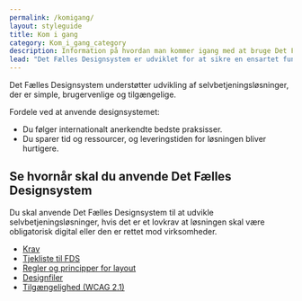 ```yaml
---
permalink: /komigang/
layout: styleguide
title: Kom i gang
category: Kom_i_gang_category
description: Information på hvordan man kommer igang med at bruge Det Fælles Designsystem
lead: "Det Fælles Designsystem er udviklet for at sikre en ensartet funktionalitet og design i selvbetjeningsløsninger på tværs af myndigheder. Det skaber genkendelse for brugerne af løsningerne og gør det nemmere for dem at foretage selvbetjening."
---
```


Det Fælles Designsystem understøtter udvikling af selvbetjeningsløsninger, der er simple, brugervenlige og tilgængelige.

Fordele ved at anvende designsystemet:

- Du følger internationalt anerkendte bedste praksisser.
- Du sparer tid og ressourcer, og leveringstiden for løsningen bliver hurtigere.

## Se hvornår skal du anvende Det Fælles Designsystem

Du skal anvende Det Fælles Designsystem til at udvikle selvbetjeningsløsninger, hvis det er et lovkrav at løsningen skal være obligatorisk digital eller den er rettet mod virksomheder.

<ul class="d-md-none">
    <li><a href="/komigang/krav/" class="bold-link">Krav</a></li>
    <li><a href="/komigang/tjekliste/" class="bold-link">Tjekliste til FDS</a></li>
    <li><a href="/komigang/regler-principper-layout/" class="bold-link">Regler og principper for layout</a></li>
    <li><a href="/komigang/designfiler/" class="bold-link">Designfiler</a></li>
    <li><a href="/komigang/tilgaengelighed/" class="bold-link">Tilgængelighed (WCAG 2.1)</a></li>
</ul>
